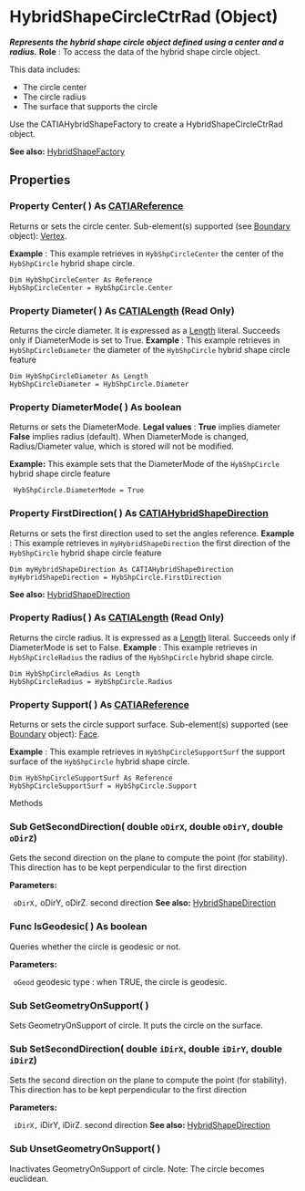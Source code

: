 # HybridShapeCircleCtrRad (Object)

**_Represents the hybrid shape circle object defined using a center and a radius._**
**Role** : To access the data of the hybrid shape circle object.

This data includes:

  * The circle center
  * The circle radius
  * The surface that supports the circle

Use the CATIAHybridShapeFactory to create a HybridShapeCircleCtrRad object.

**See also:**      [HybridShapeFactory](../GSMInterfaces/interface_HybridShapeFactory_68680.md)

## Properties

### Property **Center**( ) As [CATIAReference](../InfInterfaces/interface_Reference_17481.md)

Returns or sets the circle center.
Sub-element(s) supported (see [Boundary](../MecModInterfaces/interface_Boundary_14542.md) object): [Vertex](../MecModInterfaces/interface_Vertex_8466.md).

**Example** :      This example retrieves in `HybShpCircleCenter` the center of the `HybShpCircle` hybrid shape circle.

```VBScript
Dim HybShpCircleCenter As Reference
HybShpCircleCenter = HybShpCircle.Center

```

### Property **Diameter**( ) As [CATIALength](../KnowledgeInterfaces/interface_Length_8108.md) (Read Only)

Returns the circle diameter.
It is expressed as a [Length](../KnowledgeInterfaces/interface_Length_8108.md) literal. Succeeds only if DiameterMode is set to True.  **Example** :      This example retrieves in `HybShpCircleDiameter` the diameter of the `HybShpCircle` hybrid shape circle feature

```VBScript
Dim HybShpCircleDiameter As Length
HybShpCircleDiameter = HybShpCircle.Diameter

```

### Property **DiameterMode**( ) As boolean

Returns or sets the DiameterMode.
**Legal values** : **True** implies diameter **False** implies radius (default). When DiameterMode is changed, Radius/Diameter value, which is stored will not be modified.

**Example:**      This example sets that the DiameterMode of the `HybShpCircle` hybrid shape circle feature

```VBScript
 HybShpCircle.DiameterMode = True

```

### Property **FirstDirection**( ) As [CATIAHybridShapeDirection](../GSMInterfaces/interface_HybridShapeDirection_84226.md)

Returns or sets the first direction used to set the angles reference.  **Example** :      This example retrieves in `myHybridShapeDirection` the first direction of the `HybShpCircle` hybrid shape circle feature

```VBScript
Dim myHybridShapeDirection As CATIAHybridShapeDirection
myHybridShapeDirection = HybShpCircle.FirstDirection

```

**See also:**      [HybridShapeDirection](../GSMInterfaces/interface_HybridShapeDirection_84226.md) 
### Property **Radius**( ) As [CATIALength](../KnowledgeInterfaces/interface_Length_8108.md) (Read Only)

Returns the circle radius. It is expressed as a [Length](../KnowledgeInterfaces/interface_Length_8108.md) literal. Succeeds only if DiameterMode is set to False.  **Example** :      This example retrieves in `HybShpCircleRadius` the radius of the `HybShpCircle` hybrid shape circle.

```VBScript
Dim HybShpCircleRadius As Length
HybShpCircleRadius = HybShpCircle.Radius

```

### Property **Support**( ) As [CATIAReference](../InfInterfaces/interface_Reference_17481.md)

Returns or sets the circle support surface.
Sub-element(s) supported (see [Boundary](../MecModInterfaces/interface_Boundary_14542.md) object): [Face](../MecModInterfaces/interface_Face_3398.md).

**Example** :      This example retrieves in `HybShpCircleSupportSurf` the support surface of the `HybShpCircle` hybrid shape circle.

```VBScript
Dim HybShpCircleSupportSurf As Reference
HybShpCircleSupportSurf = HybShpCircle.Support

```

Methods

### Sub **GetSecondDirection**( double  `oDirX`,  double  `oDirY`,  double  `oDirZ`)

Gets the second direction on the plane to compute the point (for stability).
This direction has to be kept perpendicular to the first direction

**Parameters:**

` oDirX,`      oDirY, oDirZ. second direction
**See also:**      [HybridShapeDirection](../GSMInterfaces/interface_HybridShapeDirection_84226.md) 
### Func **IsGeodesic**( ) As boolean

Queries whether the circle is geodesic or not.

**Parameters:**

` oGeod`      geodesic type : when TRUE, the circle is geodesic.

### Sub **SetGeometryOnSupport**( )

Sets GeometryOnSupport of circle.
It puts the circle on the surface.  
### Sub **SetSecondDirection**( double  `iDirX`,  double  `iDirY`,  double  `iDirZ`)

Sets the second direction on the plane to compute the point (for stability).
This direction has to be kept perpendicular to the first direction

**Parameters:**

` iDirX,`      iDirY, iDirZ. second direction
**See also:**      [HybridShapeDirection](../GSMInterfaces/interface_HybridShapeDirection_84226.md) 
### Sub **UnsetGeometryOnSupport**( )

Inactivates GeometryOnSupport of circle.
Note: The circle becomes euclidean.